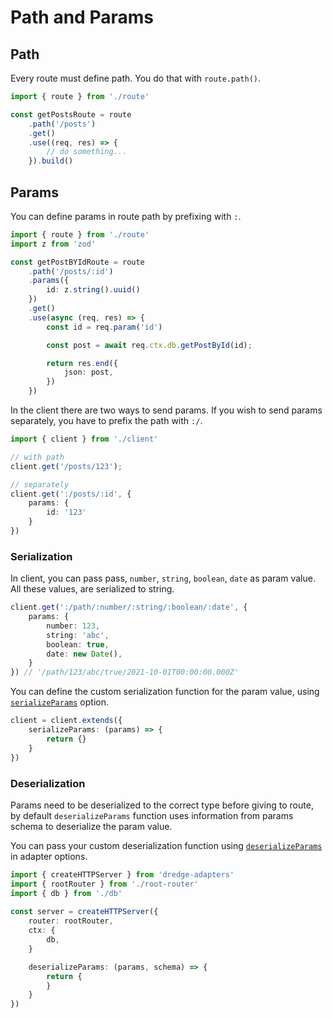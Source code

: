 # Path and Params

## Path
Every route must define path. You do that with `route.path()`. 

```ts
import { route } from './route'

const getPostsRoute = route
    .path('/posts')
    .get()
    .use((req, res) => {
        // do something...
    }).build()
```

## Params

You can define params in route path by prefixing with `:`.

```ts
import { route } from './route'
import z from 'zod'

const getPostBYIdRoute = route
    .path('/posts/:id')
    .params({
        id: z.string().uuid()
    })
    .get()
    .use(async (req, res) => {
        const id = req.param('id')

        const post = await req.ctx.db.getPostById(id);

        return res.end({
            json: post,
        })
    })
```

In the client there are two ways to send params. If you wish to send params separately, you have to prefix the path with `:/`.

```ts
import { client } from './client'

// with path
client.get('/posts/123');

// separately
client.get(':/posts/:id', {
    params: {
        id: '123'
    }
})
```

### Serialization

In client, you can pass pass, `number`, `string`, `boolean`, `date` as param value. All these values, are serialized to string. 

```ts
client.get(':/path/:number/:string/:boolean/:date', {
    params: {
        number: 123,
        string: 'abc',
        boolean: true,
        date: new Date(),
    }
}) // '/path/123/abc/true/2021-10-01T00:00:00.000Z'
```

You can define the custom serialization function for the param value, using [`serializeParams`](../api/dredge-fetch.md#serializeparams) option.

```ts
client = client.extends({
    serializeParams: (params) => {
        return {}
    }
})
```

### Deserialization

Params need to be deserialized to the correct type before giving to route, by default `deserializeParams` function uses information from params schema to deserialize the param value.  

You can pass your custom deserialization function using [`deserializeParams`](../api//adapters.md/#deserializeparams) in adapter options.

```ts
import { createHTTPServer } from 'dredge-adapters'
import { rootRouter } from './root-router'
import { db } from './db'
 
const server = createHTTPServer({
    router: rootRouter,
    ctx: {
        db,
    }

    deserializeParams: (params, schema) => {   
        return {
        }
    }
})

```